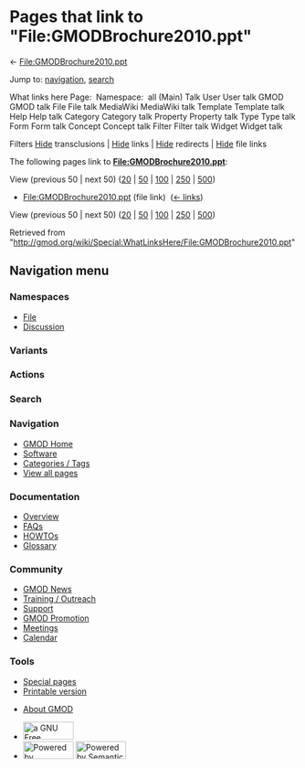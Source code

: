<div id="mw-page-base" class="noprint">

</div>

<div id="mw-head-base" class="noprint">

</div>

<div id="content" class="mw-body" role="main">

<span id="top"></span>

<div id="mw-js-message" style="display:none;">

</div>



# <span dir="auto">Pages that link to "File:GMODBrochure2010.ppt"</span>

<div id="bodyContent">

<div id="contentSub">

←
[File:GMODBrochure2010.ppt](/wiki/File:GMODBrochure2010.ppt "File:GMODBrochure2010.ppt")

</div>

<div id="jump-to-nav" class="mw-jump">

Jump to: [navigation](#mw-navigation), [search](#p-search)

</div>

<div id="mw-content-text">

What links here Page:  Namespace:  all (Main) Talk User User talk GMOD
GMOD talk File File talk MediaWiki MediaWiki talk Template Template talk
Help Help talk Category Category talk Property Property talk Type Type
talk Form Form talk Concept Concept talk Filter Filter talk Widget
Widget talk

Filters
[Hide](/mediawiki/index.php?title=Special:WhatLinksHere/File:GMODBrochure2010.ppt&hidetrans=1 "Special:WhatLinksHere/File:GMODBrochure2010.ppt")
transclusions \|
[Hide](/mediawiki/index.php?title=Special:WhatLinksHere/File:GMODBrochure2010.ppt&hidelinks=1 "Special:WhatLinksHere/File:GMODBrochure2010.ppt")
links \|
[Hide](/mediawiki/index.php?title=Special:WhatLinksHere/File:GMODBrochure2010.ppt&hideredirs=1 "Special:WhatLinksHere/File:GMODBrochure2010.ppt")
redirects \|
[Hide](/mediawiki/index.php?title=Special:WhatLinksHere/File:GMODBrochure2010.ppt&hideimages=1 "Special:WhatLinksHere/File:GMODBrochure2010.ppt")
file links

The following pages link to
**[File:GMODBrochure2010.ppt](/wiki/File:GMODBrochure2010.ppt "File:GMODBrochure2010.ppt")**:

View (previous 50 \| next 50)
([20](/mediawiki/index.php?title=Special:WhatLinksHere/File:GMODBrochure2010.ppt&limit=20 "Special:WhatLinksHere/File:GMODBrochure2010.ppt")
\|
[50](/mediawiki/index.php?title=Special:WhatLinksHere/File:GMODBrochure2010.ppt&limit=50 "Special:WhatLinksHere/File:GMODBrochure2010.ppt")
\|
[100](/mediawiki/index.php?title=Special:WhatLinksHere/File:GMODBrochure2010.ppt&limit=100 "Special:WhatLinksHere/File:GMODBrochure2010.ppt")
\|
[250](/mediawiki/index.php?title=Special:WhatLinksHere/File:GMODBrochure2010.ppt&limit=250 "Special:WhatLinksHere/File:GMODBrochure2010.ppt")
\|
[500](/mediawiki/index.php?title=Special:WhatLinksHere/File:GMODBrochure2010.ppt&limit=500 "Special:WhatLinksHere/File:GMODBrochure2010.ppt"))

- [File:GMODBrochure2010.ppt](/wiki/File:GMODBrochure2010.ppt "File:GMODBrochure2010.ppt")
  (file link) ‎ <span class="mw-whatlinkshere-tools">([←
  links](/mediawiki/index.php?title=Special:WhatLinksHere&target=File%3AGMODBrochure2010.ppt "Special:WhatLinksHere"))</span>

View (previous 50 \| next 50)
([20](/mediawiki/index.php?title=Special:WhatLinksHere/File:GMODBrochure2010.ppt&limit=20 "Special:WhatLinksHere/File:GMODBrochure2010.ppt")
\|
[50](/mediawiki/index.php?title=Special:WhatLinksHere/File:GMODBrochure2010.ppt&limit=50 "Special:WhatLinksHere/File:GMODBrochure2010.ppt")
\|
[100](/mediawiki/index.php?title=Special:WhatLinksHere/File:GMODBrochure2010.ppt&limit=100 "Special:WhatLinksHere/File:GMODBrochure2010.ppt")
\|
[250](/mediawiki/index.php?title=Special:WhatLinksHere/File:GMODBrochure2010.ppt&limit=250 "Special:WhatLinksHere/File:GMODBrochure2010.ppt")
\|
[500](/mediawiki/index.php?title=Special:WhatLinksHere/File:GMODBrochure2010.ppt&limit=500 "Special:WhatLinksHere/File:GMODBrochure2010.ppt"))

</div>

<div class="printfooter">

Retrieved from
"<http://gmod.org/wiki/Special:WhatLinksHere/File:GMODBrochure2010.ppt>"

</div>

<div id="catlinks" class="catlinks catlinks-allhidden">

</div>

<div class="visualClear">

</div>

</div>

</div>

<div id="mw-navigation">

## Navigation menu

<div id="mw-head">



<div id="left-navigation">

<div id="p-namespaces" class="vectorTabs" role="navigation"
aria-labelledby="p-namespaces-label">

### Namespaces

- <span id="ca-nstab-image"><a href="/wiki/File:GMODBrochure2010.ppt" accesskey="c"
  title="View the file page [c]">File</a></span>
- <span id="ca-talk"><a
  href="/mediawiki/index.php?title=File_talk:GMODBrochure2010.ppt&amp;action=edit&amp;redlink=1"
  accesskey="t"
  title="Discussion about the content page [t]">Discussion</a></span>

</div>

<div id="p-variants" class="vectorMenu emptyPortlet" role="navigation"
aria-labelledby="p-variants-label">

### 

### Variants[](#)

<div class="menu">

</div>

</div>

</div>

<div id="right-navigation">



<div id="p-cactions" class="vectorMenu emptyPortlet" role="navigation"
aria-labelledby="p-cactions-label">

### Actions[](#)

<div class="menu">

</div>

</div>

<div id="p-search" role="search">

### Search

<div id="simpleSearch">

</div>

</div>

</div>

</div>

<div id="mw-panel">

<div id="p-logo" role="banner">

<a href="/wiki/Main_Page"
style="background-image: url(http://gmod.org/images/GMOD-cogs.png);"
title="Visit the main page"></a>

</div>

<div id="p-Navigation" class="portal" role="navigation"
aria-labelledby="p-Navigation-label">

### Navigation

<div class="body">

- <span id="n-GMOD-Home">[GMOD Home](/wiki/Main_Page)</span>
- <span id="n-Software">[Software](/wiki/GMOD_Components)</span>
- <span id="n-Categories-.2F-Tags">[Categories /
  Tags](/wiki/Categories)</span>
- <span id="n-View-all-pages">[View all
  pages](/wiki/Special:AllPages)</span>

</div>

</div>

<div id="p-Documentation" class="portal" role="navigation"
aria-labelledby="p-Documentation-label">

### Documentation

<div class="body">

- <span id="n-Overview">[Overview](/wiki/Overview)</span>
- <span id="n-FAQs">[FAQs](/wiki/Category:FAQ)</span>
- <span id="n-HOWTOs">[HOWTOs](/wiki/Category:HOWTO)</span>
- <span id="n-Glossary">[Glossary](/wiki/Glossary)</span>

</div>

</div>

<div id="p-Community" class="portal" role="navigation"
aria-labelledby="p-Community-label">

### Community

<div class="body">

- <span id="n-GMOD-News">[GMOD News](/wiki/GMOD_News)</span>
- <span id="n-Training-.2F-Outreach">[Training /
  Outreach](/wiki/Training_and_Outreach)</span>
- <span id="n-Support">[Support](/wiki/Support)</span>
- <span id="n-GMOD-Promotion">[GMOD
  Promotion](/wiki/GMOD_Promotion)</span>
- <span id="n-Meetings">[Meetings](/wiki/Meetings)</span>
- <span id="n-Calendar">[Calendar](/wiki/Calendar)</span>

</div>

</div>

<div id="p-tb" class="portal" role="navigation"
aria-labelledby="p-tb-label">

### Tools

<div class="body">

- <span id="t-specialpages"><a href="/wiki/Special:SpecialPages" accesskey="q"
  title="A list of all special pages [q]">Special pages</a></span>
- <span id="t-print"><a
  href="/mediawiki/index.php?title=Special:WhatLinksHere/File:GMODBrochure2010.ppt&amp;printable=yes"
  rel="alternate" accesskey="p"
  title="Printable version of this page [p]">Printable version</a></span>

</div>

</div>

</div>

</div>

<div id="footer" role="contentinfo">

- <span id="footer-places-about">[About
  GMOD](/wiki/GMOD:About "GMOD:About")</span>

<!-- -->

- <span id="footer-copyrightico">[<img src="http://www.gnu.org/graphics/gfdl-logo-small.png" width="88"
  height="31" alt="a GNU Free Documentation License" />](http://www.gnu.org/licenses/fdl-1.3.html)</span>
- <span id="footer-poweredbyico">[<img src="/mediawiki/skins/common/images/poweredby_mediawiki_88x31.png"
  width="88" height="31" alt="Powered by MediaWiki" />](//www.mediawiki.org/)
  [<img
  src="/mediawiki/extensions/SemanticMediaWiki/includes/../resources/images/smw_button.png"
  width="88" height="31" alt="Powered by Semantic MediaWiki" />](https://www.semantic-mediawiki.org/wiki/Semantic_MediaWiki)</span>

<div style="clear:both">

</div>

</div>
